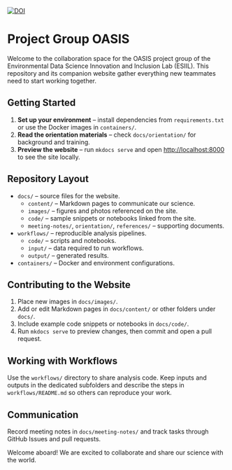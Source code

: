 [![DOI](https://zenodo.org/badge/727888683.svg)](https://zenodo.org/doi/10.5281/zenodo.11166898)

# Project Group OASIS

Welcome to the collaboration space for the OASIS project group of the Environmental Data Science Innovation and Inclusion Lab (ESIIL). This repository and its companion website gather everything new teammates need to start working together.

## Getting Started
1. **Set up your environment** – install dependencies from `requirements.txt` or use the Docker images in `containers/`.
2. **Read the orientation materials** – check `docs/orientation/` for background and training.
3. **Preview the website** – run `mkdocs serve` and open <http://localhost:8000> to see the site locally.

## Repository Layout
- `docs/` – source files for the website.
  - `content/` – Markdown pages to communicate our science.
  - `images/` – figures and photos referenced on the site.
  - `code/` – sample snippets or notebooks linked from the site.
  - `meeting-notes/`, `orientation/`, `references/` – supporting documents.
- `workflows/` – reproducible analysis pipelines.
  - `code/` – scripts and notebooks.
  - `input/` – data required to run workflows.
  - `output/` – generated results.
- `containers/` – Docker and environment configurations.

## Contributing to the Website
1. Place new images in `docs/images/`.
2. Add or edit Markdown pages in `docs/content/` or other folders under `docs/`.
3. Include example code snippets or notebooks in `docs/code/`.
4. Run `mkdocs serve` to preview changes, then commit and open a pull request.

## Working with Workflows
Use the `workflows/` directory to share analysis code. Keep inputs and outputs in the dedicated subfolders and describe the steps in `workflows/README.md` so others can reproduce your work.

## Communication
Record meeting notes in `docs/meeting-notes/` and track tasks through GitHub Issues and pull requests.

Welcome aboard! We are excited to collaborate and share our science with the world.
